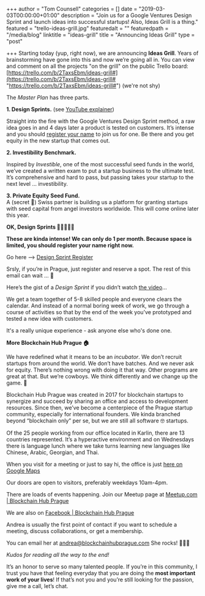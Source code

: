 +++
author = "Tom Counsell"
categories = []
date = "2019-03-03T00:00:00+01:00"
description = "Join us for a Google Ventures Design Sprint and launch ideas into successful startups! Also, Ideas Grill is a thing."
featured = "trello-ideas-grill.jpg"
featuredalt = ""
featuredpath = "/media/blog"
linktitle = "ideas-grill"
title = "Announcing Ideas Grill"
type = "post"

+++
Starting today (yup, right now), we are announcing **Ideas Grill**. Years of brainstorming have gone into this and now we’re going all in. You can view and comment on all the projects "on the grill" on the public Trello board: [https://trello.com/b/2TaxsEbm/ideas-grill#](https://trello.com/b/2TaxsEbm/ideas-grill# "https://trello.com/b/2TaxsEbm/ideas-grill#") (we're not shy)

The _Master Plan_ has three parts.

**1. Design Sprints.** (see [YouTube explainer](https://youtu.be/K2vSQPh6MCE))

Straight into the fire with the Google Ventures Design Sprint method, a raw idea goes in and 4 days later a product is tested on customers. It’s intense and you should [register your name](https://airtable.com/shrl8KSKpXPa04Wy0) to join us for one. Be there and you get equity in the new startup that comes out.

**2. Investibility Benchmark.**

Inspired by _Investible_, one of the most successful seed funds in the world, we’ve created a written exam to put a startup business to the ultimate test. It’s comprehensive and hard to pass, but passing takes your startup to the next level … investibility.

**3. Private Equity Seed Fund.**  
A (secret 🤫) Swiss partner is building us a platform for granting startups with seed capital from angel investors worldwide. This will come online later this year.

**OK, Design Sprints 🏃‍♂️🏃‍♂️💨**

**These are kinda intense! We can only do 1 per month. Because space is limited, you should register your name right now.**

Go here —> [Design Sprint Register](https://airtable.com/shrl8KSKpXPa04Wy0)

Srsly, if you’re in Prague, just register and reserve a spot. The rest of this email can wait … 🤔

Here’s the gist of a _Design Sprint_ if you didn’t watch [the video](https://youtu.be/K2vSQPh6MCE_)...

We get a team together of 5-8 skilled people and everyone clears the calendar. And instead of a normal boring week of work, we go through a course of activities so that by the end of the week you’ve prototyped and tested a new idea with customers.

It's a really unique experience - ask anyone else who's done one.

**More Blockchain Hub Prague 🏠**

We have redefined what it means to be an _incubator_. We don’t recruit startups from around the world. We don’t have batches. And we never ask for equity. There’s nothing wrong with doing it that way. Other programs are great at that. But we’re cowboys. We think differently and we change up the game. 🤠

Blockchain Hub Prague was created in 2017 for blockchain startups to synergize and succeed by sharing an office and access to development resources. Since then, we’ve become a centerpiece of the Prague startup community, especially for international founders. We kinda branched beyond “blockchain only” per se, but we are still all software 🤓 startups.

Of the 25 people working from our office located in Karlin, there are 13 countries represented. It’s a hyperactive environment and on Wednesdays there is language lunch where we take turns learning new languages like Chinese, Arabic, Georgian, and Thai.

When you visit for a meeting or just to say hi, the office is just [here on Google Maps](https://goo.gl/maps/oCFvTAR4F982)

Our doors are open to visitors, preferably weekdays 10am-4pm.

There are loads of events happening. Join our Meetup page at [Meetup.com | Blockchain Hub Prague](http://meetup.com/blockchainhubprague/)

We are also on [Facebook | Blockchain Hub Prague](https://www.facebook.com/BlockchainHubPrague/)

Andrea is usually the first point of contact if you want to schedule a meeting, discuss collaborations, or get a membership.

You can email her at [andrea@blockchainhubprague.com](mailto:andrea@blockchainhubprague.com) She rocks! 🤘🏽🎸

_Kudos for reading all the way to the end!_

It’s an honor to serve so many talented people. If you’re in this community, I trust you have that feeling everyday that you are doing the **most important work of your lives**! If that’s not you and you’re still looking for the passion, give me a call, let’s chat.
